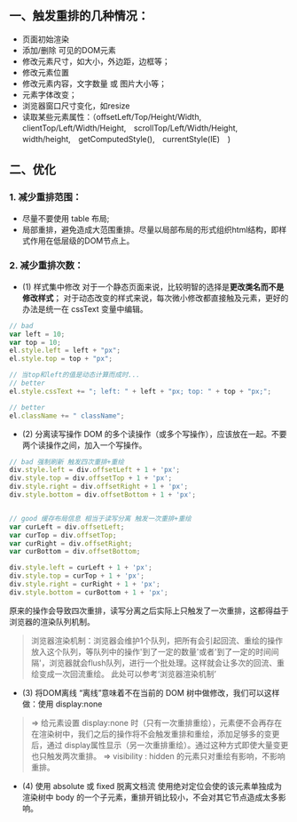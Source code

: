 ## 一、触发重排的几种情况：
* 页面初始渲染
* 添加/删除 可见的DOM元素
* 修改元素尺寸，如大小，外边距，边框等；
* 修改元素位置
* 修改元素内容，文字数量 或 图片大小等；
* 元素字体改变；
* 浏览器窗口尺寸变化，如resize
* 读取某些元素属性：（offsetLeft/Top/Height/Width,　clientTop/Left/Width/Height,　scrollTop/Left/Width/Height,　width/height,　getComputedStyle(),　currentStyle(IE)　)


## 二、优化

### 1. 减少重排范围：
* 尽量不要使用 table 布局;
* 局部重排，避免造成大范围重排。尽量以局部布局的形式组织html结构，即样式作用在低层级的DOM节点上。

### 2. 减少重排次数：
* (1) 样式集中修改
对于一个静态页面来说，比较明智的选择是**更改类名而不是修改样式**；
对于动态改变的样式来说，每次微小修改都直接触及元素，更好的办法是统一在 cssText 变量中编辑。
```javascript
// bad
var left = 10;
var top = 10;
el.style.left = left + "px";
el.style.top = top + "px";

// 当top和left的值是动态计算而成时...
// better 
el.style.cssText += "; left: " + left + "px; top: " + top + "px;";

// better
el.className += " className";
```

* (2) 分离读写操作
DOM 的多个读操作（或多个写操作），应该放在一起。不要两个读操作之间，加入一个写操作。

```javascript
// bad 强制刷新 触发四次重排+重绘
div.style.left = div.offsetLeft + 1 + 'px';
div.style.top = div.offsetTop + 1 + 'px';
div.style.right = div.offsetRight + 1 + 'px';
div.style.bottom = div.offsetBottom + 1 + 'px';


// good 缓存布局信息 相当于读写分离 触发一次重排+重绘
var curLeft = div.offsetLeft;
var curTop = div.offsetTop;
var curRight = div.offsetRight;
var curBottom = div.offsetBottom;

div.style.left = curLeft + 1 + 'px';
div.style.top = curTop + 1 + 'px';
div.style.right = curRight + 1 + 'px';
div.style.bottom = curBottom + 1 + 'px';
```
原来的操作会导致四次重排，读写分离之后实际上只触发了一次重排，这都得益于浏览器的渲染队列机制。
> 浏览器渲染机制：浏览器会维护1个队列，把所有会引起回流、重绘的操作放入这个队列，等队列中的操作'到了一定的数量'或者'到了一定的时间间隔'，浏览器就会flush队列，进行一个批处理。这样就会让多次的回流、重绘变成一次回流重绘。
此处可以参考‘浏览器渲染机制’

* (3) 将DOM离线
“离线”意味着不在当前的 DOM 树中做修改，我们可以这样做：使用 display:none
> => 给元素设置 display:none 时（只有一次重排重绘），元素便不会再存在在渲染树中，我们之后的操作将不会触发重排和重绘，添加足够多的变更后，通过 display属性显示（另一次重排重绘）。通过这种方式即使大量变更也只触发两次重排。
> =>  visibility : hidden 的元素只对重绘有影响，不影响重排。

* (4) 使用 absolute 或 fixed 脱离文档流
使用绝对定位会使的该元素单独成为渲染树中 body 的一个子元素，重排开销比较小，不会对其它节点造成太多影响。

